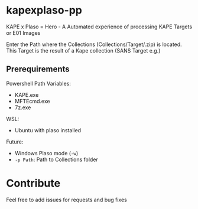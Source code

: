 # kapexplaso-pp
KAPE x Plaso = Hero - A Automated experience of processing KAPE Targets or E01 Images

Enter the Path where the Collections (Collections/Target/<target>.zip) is located.
This Target is the result of a Kape collection (SANS Target e.g.)

## Prerequirements
Powershell Path Variables:
* KAPE.exe
* MFTEcmd.exe
* 7z.exe

WSL:
* Ubuntu with plaso installed

Future:
* Windows Plaso mode (`-w`)
* `-p Path`: Path to Collections folder

# Contribute
Feel free to add issues for requests and bug fixes
